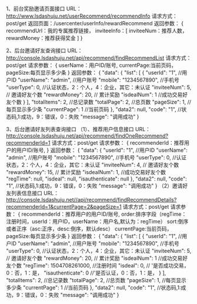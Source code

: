 1、前台奖励邀请页面接口
URL：http://www.lsdashuju.net/userRecommend/recommendInfo
请求方式：post/get
返回页面：/usercenter/userInfo/rewardRecommend
返回参数：
{
  recommendUrl：我的专属推荐链接，
  inviteeInfo：[
    inviteeNum：推荐人数，
    rewardMoney：推荐获得奖金
  ]
}

2、后台邀请好友查询接口
URL：http://console.lsdashuju.net/api/recommend/findRecommendList
请求方式：post/get
请求参数：
{
  userName：用户ID/账号,
  currentPage:当前页码，
  pageSize:每页显示多少条
}
返回参数：
{
    "data": {
        "list": [
            {
              "userId": "1",  //用户ID
              "userName": "admin",   //用户账号
              "mobile": "1234567890",  //手机号
              "userType": 0, //认证状态，2：个人，4：企业，其它：未认证
              "inviteeNum": 5,   // 邀请好友个数
              "rewardMoney": 20,   // 累计奖励
              "isdealNum": 1  //成功交易好友个数
            }
        ],
        "totalItems": 2,    //总记录数
        "totalPage": 2,    //总页数
        "pageSize": 1,    //每页显示多少条
        "currentPage": 1  //当前页码
    },
    "data2": null,
    "code": "1",    //状态码,1:成功，9：错误，0：失败
    "message": "调用成功"
}

3、后台邀请好友列表查询接口
（1）、推荐用户信息接口
URL：http://console.lsdashuju.net/api/recommend/findOneRecommend?recommenderId=1
请求方式：post/get
请求参数：
{
  recommenderId：推荐用户的用户ID/账号,
}
返回参数：
{
    "data": {
        "userId": "1",  //用户ID
        "userName": "admin",	//用户账号
        "mobile": "1234567890",	//手机号
        "userType": 0,	//认证状态，2：个人，4：企业，其它：未认证
        "inviteeNum": 4,	// 邀请好友个数
        "rewardMoney": 15,	 // 累计奖励
        "isdealNum": 1,		//成功交易好友个数
        "regTime": null,
        "isdeal": null,
        "isauthenticate": null
    },
    "data2": null,
    "code": "1",	//状态码,1:成功，9：错误，0：失败
    "message": "调用成功"
}
（2）邀请好友列表信息接口
URL：http://console.lsdashuju.net//api/recommend/findRecommendDetails?recommenderId=1&currentPage=2&pageSize=1
请求方式：post/get
请求参数：
{
  recommenderId：推荐用户的用户ID/账号,
  order:排序字段（regTime：注册时间，userId：用户ID，userName：用户名,默认为：regTime）
  sort:倒序或者正序（asc:正序，desc:倒序，默认desc）
  currentPage:当前页码，
  pageSize:每页显示多少条
}
返回参数：
{
    "data": {
        "list": [
            {
              "userId": "1",  //用户ID
              "userName": "admin",   //用户账号
              "mobile": "1234567890",  //手机号
              "userType": 0, //认证状态，2：个人，4：企业，其它：未认证
              "inviteeNum": 5,   // 邀请好友个数
              "rewardMoney": 20,   // 累计奖励
              "isdealNum": 1  //成功交易好友个数
			  "regTime": 1504708261000,	//注册时间
			  "isdeal": 0,			// '是否成功交易，0：否，1：是，
			  "isauthenticate": 0 	//'是否认证，0：否，1：是，
            }
        ],
        "totalItems": 2,    //总记录数
        "totalPage": 2,    //总页数
        "pageSize": 1,    //每页显示多少条
        "currentPage": 1  //当前页码
    },
    "data2": null,
    "code": "1",    //状态码,1:成功，9：错误，0：失败
    "message": "调用成功"
}